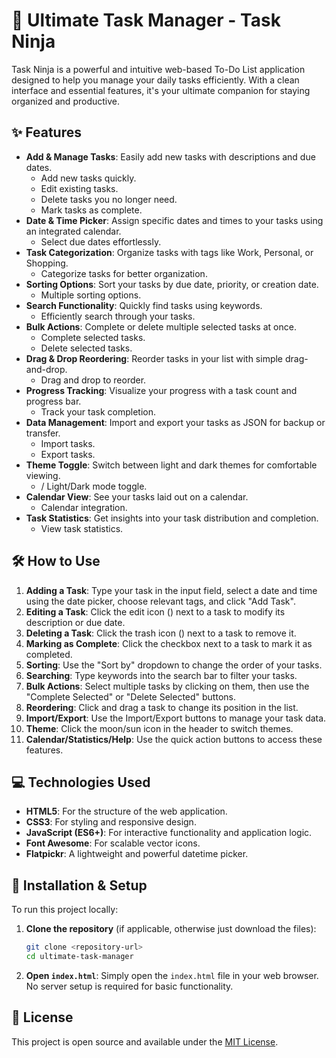 # 🚀 Ultimate Task Manager - Task Ninja

Task Ninja is a powerful and intuitive web-based To-Do List application designed to help you manage your daily tasks efficiently. With a clean interface and essential features, it's your ultimate companion for staying organized and productive.

## ✨ Features

-   **Add & Manage Tasks**: Easily add new tasks with descriptions and due dates.
    -   <i class="fas fa-plus-circle"></i> Add new tasks quickly.
    -   <i class="fas fa-edit"></i> Edit existing tasks.
    -   <i class="fas fa-trash-alt"></i> Delete tasks you no longer need.
    -   <i class="fas fa-check-circle"></i> Mark tasks as complete.
-   **Date & Time Picker**: Assign specific dates and times to your tasks using an integrated calendar.
    -   <i class="fas fa-calendar-alt"></i> Select due dates effortlessly.
-   **Task Categorization**: Organize tasks with tags like Work, Personal, or Shopping.
    -   <i class="fas fa-tags"></i> Categorize tasks for better organization.
-   **Sorting Options**: Sort your tasks by due date, priority, or creation date.
    -   <i class="fas fa-sort-amount-down"></i> Multiple sorting options.
-   **Search Functionality**: Quickly find tasks using keywords.
    -   <i class="fas fa-search"></i> Efficiently search through your tasks.
-   **Bulk Actions**: Complete or delete multiple selected tasks at once.
    -   <i class="fas fa-check-double"></i> Complete selected tasks.
    -   <i class="fas fa-trash"></i> Delete selected tasks.
-   **Drag & Drop Reordering**: Reorder tasks in your list with simple drag-and-drop.
    -   <i class="fas fa-grip-vertical"></i> Drag and drop to reorder.
-   **Progress Tracking**: Visualize your progress with a task count and progress bar.
    -   <i class="fas fa-tasks"></i> Track your task completion.
-   **Data Management**: Import and export your tasks as JSON for backup or transfer.
    -   <i class="fas fa-file-import"></i> Import tasks.
    -   <i class="fas fa-file-export"></i> Export tasks.
-   **Theme Toggle**: Switch between light and dark themes for comfortable viewing.
    -   <i class="fas fa-moon"></i> / <i class="fas fa-sun"></i> Light/Dark mode toggle.
-   **Calendar View**: See your tasks laid out on a calendar.
    -   <i class="fas fa-calendar-check"></i> Calendar integration.
-   **Task Statistics**: Get insights into your task distribution and completion.
    -   <i class="fas fa-chart-pie"></i> View task statistics.

## 🛠️ How to Use

1.  **Adding a Task**: Type your task in the input field, select a date and time using the date picker, choose relevant tags, and click "Add Task".
2.  **Editing a Task**: Click the edit icon (<i class="fas fa-edit"></i>) next to a task to modify its description or due date.
3.  **Deleting a Task**: Click the trash icon (<i class="fas fa-trash"></i>) next to a task to remove it.
4.  **Marking as Complete**: Click the checkbox next to a task to mark it as completed.
5.  **Sorting**: Use the "Sort by" dropdown to change the order of your tasks.
6.  **Searching**: Type keywords into the search bar to filter your tasks.
7.  **Bulk Actions**: Select multiple tasks by clicking on them, then use the "Complete Selected" or "Delete Selected" buttons.
8.  **Reordering**: Click and drag a task to change its position in the list.
9.  **Import/Export**: Use the Import/Export buttons to manage your task data.
10. **Theme**: Click the moon/sun icon in the header to switch themes.
11. **Calendar/Statistics/Help**: Use the quick action buttons to access these features.

## 💻 Technologies Used

-   **HTML5**: For the structure of the web application.
-   **CSS3**: For styling and responsive design.
-   **JavaScript (ES6+)**: For interactive functionality and application logic.
-   **Font Awesome**: For scalable vector icons.
-   **Flatpickr**: A lightweight and powerful datetime picker.

## 🚀 Installation & Setup

To run this project locally:

1.  **Clone the repository** (if applicable, otherwise just download the files):
    ```bash
    git clone <repository-url>
    cd ultimate-task-manager
    ```
2.  **Open `index.html`**: Simply open the `index.html` file in your web browser. No server setup is required for basic functionality.

## 📄 License

This project is open source and available under the [MIT License](LICENSE).